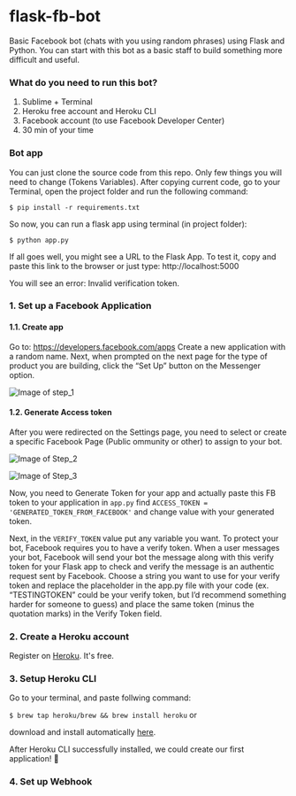 # flask-fb-bot
Basic Facebook bot (chats with you using random phrases) using Flask and Python.
You can start with this bot as a basic staff to build something more difficult and useful.

### What do you need to run this bot?
1. Sublime + Terminal
2. Heroku free account and Heroku CLI
3. Facebook account (to use Facebook Developer Center)
4. 30 min of your time

### Bot app
You can just clone the source code from this repo. Only few things you will need to change (Tokens Variables).
After copying current code, go to your Terminal, open the project folder and run the following command:

`$ pip install -r requirements.txt`

So now, you can run a flask app using terminal (in project folder):

`$ python app.py`

If all goes well, you might see a URL to the Flask App. To test it, copy and paste this link to the browser or just type:
http://localhost:5000

You will see an error: Invalid verification token. 

### 1. Set up a Facebook Application
#### 1.1. Create app
Go to: https://developers.facebook.com/apps
Create a new application with a random name. Next, when prompted on the next page for the type of product you are building, click the “Set Up” button on the Messenger option.

![Image of step_1](https://i.imgur.com/fhV34om.png)

#### 1.2. Generate Access token
After you were redirected on the Settings page, you need to select or create a specific Facebook Page (Public ommunity or other) to assign to your bot.

![Image of Step_2](https://i.imgur.com/4dWhMMD.png)

![Image of Step_3](https://i.imgur.com/qns9PZ6.png)

Now, you need to Generate Token for your app and actually paste this FB token to your application in `app.py` find `ACCESS_TOKEN = 'GENERATED_TOKEN_FROM_FACEBOOK'` and change value with your generated token.

Next, in the `VERIFY_TOKEN` value put any variable you want. To protect your bot, Facebook requires you to have a verify token. When a user messages your bot, Facebook will send your bot the message along with this verify token for your Flask app to check and verify the message is an authentic request sent by Facebook. Choose a string you want to use for your verify token and replace the placeholder in the app.py file with your code (ex. “TESTINGTOKEN” could be your verify token, but I’d recommend something harder for someone to guess) and place the same token (minus the quotation marks) in the Verify Token field.

### 2. Create a Heroku account
Register on [Heroku](https://heroku.com). It's free.

### 3. Setup Heroku CLI
Go to your terminal, and paste follwing command:

`$ brew tap heroku/brew && brew install heroku`
or

download and install automatically [here](https://cli-assets.heroku.com/heroku.pkg).

After Heroku CLI successfully installed, we could create our first application! :clap:


### 4. Set up Webhook
